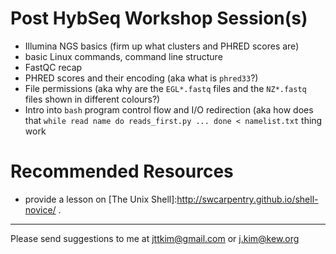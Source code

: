 # Post HybSeq Workshop Session(s)

* Illumina NGS basics (firm up what clusters and PHRED scores are)
* basic Linux commands, command line structure
* FastQC recap
* PHRED scores and their encoding (aka what is `phred33`?)
* File permissions (aka why are the `EGL*.fastq` files and the `NZ*.fastq` files shown in different colours?)
* Intro into `bash` program control flow and I/O redirection (aka how does that `while read name do reads_first.py ... done < namelist.txt` thing work


# Recommended Resources

* [Software Carpentry]:https://software-carpentry.org/
  provide a lesson on [The Unix Shell]:http://swcarpentry.github.io/shell-novice/ .

-----

Please send suggestions to me at <jttkim@gmail.com> or <j.kim@kew.org>

